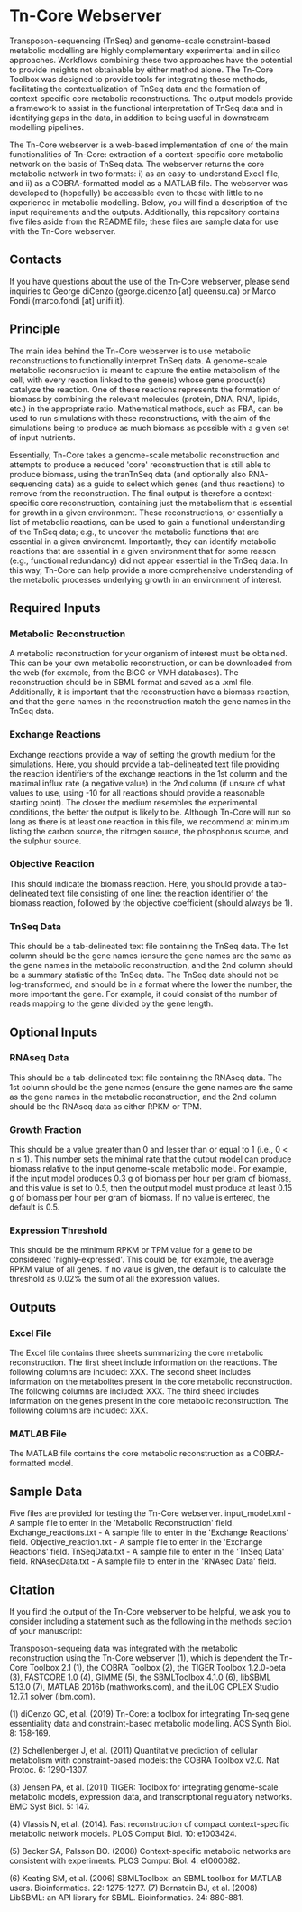 # Tn-Core Webserver

Transposon-sequencing (TnSeq) and genome-scale constraint-based metabolic modelling are highly complementary experimental and in silico approaches. Workflows combining these two approaches have the potential to provide insights not obtainable by either method alone. The Tn-Core Toolbox was designed to provide tools for integrating these methods, facilitating the contextualization of TnSeq data and the formation of context-specific core metabolic reconstructions. The output models provide a framework to assist in the functional interpretation of TnSeq data and in identifying gaps in the data, in addition to being useful in downstream modelling pipelines.

The Tn-Core webserver is a web-based implementation of one of the main functionalities of Tn-Core: extraction of a context-specific core metabolic network on the basis of TnSeq data. The webserver returns the core metabolic network in two formats: i) as an easy-to-understand Excel file, and ii) as a COBRA-formatted model as a MATLAB file. The webserver was developed to (hopefully) be accessible even to those with little to no experience in metabolic modelling. Below, you will find a description of the input requirements and the outputs. Additionally, this repository contains five files aside from the README file; these files are sample data for use with the Tn-Core webserver.


## Contacts

If you have questions about the use of the Tn-Core webserver, please send inquiries to George diCenzo (george.dicenzo [at] queensu.ca) or Marco Fondi (marco.fondi [at] unifi.it).


## Principle

The main idea behind the Tn-Core webserver is to use metabolic reconstructions to functionally interpret TnSeq data. A genome-scale metabolic reconsruction is meant to capture the entire metabolism of the cell, with every reaction linked to the gene(s) whose gene product(s) catalyze the reaction. One of these reactions represents the formation of biomass by combining the relevant molecules (protein, DNA, RNA, lipids, etc.) in the appropriate ratio. Mathematical methods, such as FBA, can be used to run simulations with these reconstructions, with the aim of the simulations being to produce as much biomass as possible with a given set of input nutrients.

Essentially, Tn-Core takes a genome-scale metabolic reconstruction and attempts to produce a reduced 'core' reconstruction that is still able to produce biomass, using the tranTnSeq data (and optionally also RNA-sequencing data) as a guide to select which genes (and thus reactions) to remove from the reconstruction. The final output is therefore a context-specific core reconstruction, containing just the metabolism that is essential for growth in a given environment. These reconstructions, or essentially a list of metabolic reactions, can be used to gain a functional understanding of the TnSeq data; e.g., to uncover the metabolic functions that are essential in a given environemt. Importantly, they can identify metabolic reactions that are essential in a given environment that for some reason (e.g., functional redundancy) did not appear essential in the TnSeq data. In this way, Tn-Core can help provide a more comprehensive understanding of the metabolic processes underlying growth in an environment of interest.


## Required Inputs

### Metabolic Reconstruction
A metabolic reconstruction for your organism of interest must be obtained. This can be your own metabolic reconstruction, or can be downloaded from the web (for example, from the BiGG or VMH databases). The reconstruction should be in SBML format and saved as a .xml file. Additionally, it is important that the reconstruction have a biomass reaction, and that the gene names in the reconstruction match the gene names in the TnSeq data.

### Exchange Reactions
Exchange reactions provide a way of setting the growth medium for the simulations. Here, you should provide a tab-delineated text file providing the reaction identifiers of the exchange reactions in the 1st column and the maximal influx rate (a negative value) in the 2nd column (if unsure of what values to use, using -10 for all reactions should provide a reasonable starting point). The closer the medium resembles the experimental conditions, the better the output is likely to be. Although Tn-Core will run so long as there is at least one reaction in this file, we recommend at minimum listing the carbon source, the nitrogen source, the phosphorus source, and the sulphur source.

### Objective Reaction
This should indicate the biomass reaction. Here, you should provide a tab-delineated text file consisting of one line: the reaction identifier of the biomass reaction, followed by the objective coefficient (should always be 1).

### TnSeq Data
This should be a tab-delineated text file containing the TnSeq data. The 1st column should be the gene names (ensure the gene names are the same as the gene names in the metabolic reconstruction, and the 2nd column should be a summary statistic of the TnSeq data. The TnSeq data should not be log-transformed, and should be in a format where the lower the number, the more important the gene. For example, it could consist of the number of reads mapping to the gene divided by the gene length.


## Optional Inputs

### RNAseq Data
This should be a tab-delineated text file containing the RNAseq data. The 1st column should be the gene names (ensure the gene names are the same as the gene names in the metabolic reconstruction, and the 2nd column should be the RNAseq data as either RPKM or TPM.

### Growth Fraction
This should be a value greater than 0 and lesser than or equal to 1 (i.e., 0 < n ≤ 1). This number sets the minimal rate that the output model can produce biomass relative to the input genome-scale metabolic model. For example, if the input model produces 0.3 g of biomass per hour per gram of biomass, and this value is set to 0.5, then the output model must produce at least 0.15 g of biomass per hour per gram of biomass. If no value is entered, the default is 0.5.

### Expression Threshold
This should be the minimum RPKM or TPM value for a gene to be considered 'highly-expressed'. This could be, for example, the average RPKM value of all genes. If no value is given, the default is to calculate the threshold as 0.02% the sum of all the expression values.


## Outputs

### Excel File
The Excel file contains three sheets summarizing the core metabolic reconstruction. The first sheet include information on the reactions. The following columns are included: XXX. The second sheet includes information on the metabolites present in the core metabolic reconstruction. The following columns are included: XXX. The third sheed includes information on the genes present in the core metabolic reconstruction. The following columns are included: XXX.

### MATLAB File
The MATLAB file contains the core metabolic reconstruction as a COBRA-formatted model.


## Sample Data

Five files are provided for testing the Tn-Core webserver.
input_model.xml - A sample file to enter in the 'Metabolic Reconstruction' field.
Exchange_reactions.txt - A sample file to enter in the 'Exchange Reactions' field.
Objective_reaction.txt - A sample file to enter in the 'Exchange Reactions' field.
TnSeqData.txt - A sample file to enter in the 'TnSeq Data' field.
RNAseqData.txt - A sample file to enter in the 'RNAseq Data' field.


## Citation

If you find the output of the Tn-Core webserver to be helpful, we ask you to consider including a statement such as the following in the methods section of your manuscript:

Transposon-sequeing data was integrated with the metabolic reconstruction using the Tn-Core webserver (1), which is dependent the Tn-Core Toolbox 2.1 (1), the COBRA Toolbox (2), the TIGER Toolbox 1.2.0-beta (3), FASTCORE 1.0 (4), GIMME (5), the SBMLToolbox 4.1.0 (6), libSBML 5.13.0 (7), MATLAB 2016b (mathworks.com), and the iLOG CPLEX Studio 12.7.1 solver (ibm.com).

(1) diCenzo GC, et al. (2019) Tn-Core: a toolbox for integrating Tn-seq gene essentiality data and constraint-based metabolic modelling. ACS Synth Biol. 8: 158-169.

(2) Schellenberger J, et al. (2011) Quantitative prediction of cellular metabolism with constraint-based models: the COBRA Toolbox v2.0. Nat Protoc. 6: 1290-1307.

(3) Jensen PA, et al. (2011) TIGER: Toolbox for integrating genome-scale metabolic models, expression data, and transcriptional regulatory networks. BMC Syst Biol. 5: 147.

(4) Vlassis N, et al. (2014). Fast reconstruction of compact context-specific metabolic network models. PLOS Comput Biol. 10: e1003424.

(5) Becker SA, Palsson BO. (2008) Context-specific metabolic networks are consistent with experiments. PLOS Comput Biol. 4: e1000082.

(6) Keating SM, et al. (2006) SBMLToolbox: an SBML toolbox for MATLAB users. Bioinformatics. 22: 1275-1277.
(7) Bornstein BJ, et al. (2008) LibSBML: an API library for SBML. Bioinformatics. 24: 880-881.

